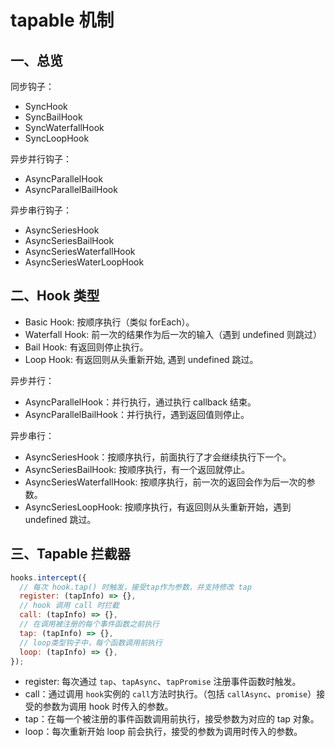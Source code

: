 # tapable 机制

## 一、总览

同步钩子：

- SyncHook
- SyncBailHook
- SyncWaterfallHook
- SyncLoopHook

异步并行钩子：

- AsyncParallelHook
- AsyncParallelBailHook

异步串行钩子：

- AsyncSeriesHook
- AsyncSeriesBailHook
- AsyncSeriesWaterfallHook
- AsyncSeriesWaterLoopHook

## 二、Hook 类型

- Basic Hook: 按顺序执行（类似 forEach）。
- Waterfall Hook: 前一次的结果作为后一次的输入（遇到 undefined 则跳过）
- Bail Hook: 有返回则停止执行。
- Loop Hook: 有返回则从头重新开始, 遇到 undefined 跳过。

异步并行：
- AsyncParallelHook：并行执行，通过执行 callback 结束。
- AsyncParallelBailHook：并行执行，遇到返回值则停止。

异步串行：
- AsyncSeriesHook：按顺序执行，前面执行了才会继续执行下一个。
- AsyncSeriesBailHook: 按顺序执行，有一个返回就停止。
- AsyncSeriesWaterfallHook: 按顺序执行，前一次的返回会作为后一次的参数。
- AsyncSeriesLoopHook: 按顺序执行，有返回则从头重新开始，遇到 undefined 跳过。

## 三、Tapable 拦截器

```js
hooks.intercept({
  // 每次 hook.tap() 时触发，接受tap作为参数，并支持修改 tap
  register: (tapInfo) => {},
  // hook 调用 call 时拦截
  call: (tapInfo) => {},
  // 在调用被注册的每个事件函数之前执行
  tap: (tapInfo) => {},
  // loop类型钩子中，每个函数调用前执行
  loop: (tapInfo) => {},
});
```

- register: 每次通过 `tap`、`tapAsync`、`tapPromise` 注册事件函数时触发。
- call：通过调用 `hook`实例的 `call`方法时执行。（包括 `callAsync`、`promise`）接受的参数为调用 hook 时传入的参数。
- tap：在每一个被注册的事件函数调用前执行，接受参数为对应的 tap 对象。
- loop：每次重新开始 loop 前会执行，接受的参数为调用时传入的参数。

